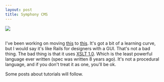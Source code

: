 ```yaml
--- 
layout: post
title: Symphony CMS
---
```

<img src="http://tesoriere.com/assets/2009/5/29/kf.jpg" /><br /><br />

I've been working on moving <a href="http://keepflippin.com">this</a> to <a href="http://symphony-cms.com">this</a>. It's got a bit of a learning curve, but I would say it's like Rails for designers with a GUI. That's not a bad thing. The bad thing is that it uses <a href="http://www.w3.org/TR/xslt">XSLT 1.0</a>. Which is the least powerful language ever written (spec was written 8 years ago). It's not a procedural language, and if you don't treat it as one, you'll be ok.

Some posts about tutorials will follow.

